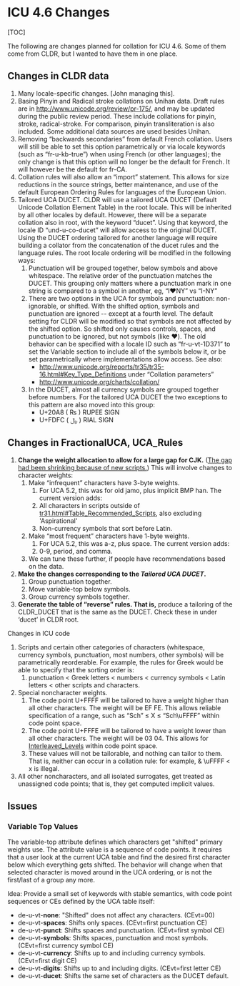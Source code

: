 # ICU 4.6 Changes

[TOC]

The following are changes planned for collation for ICU 4.6. Some of them come
from CLDR, but I wanted to have them in one place.

## Changes in CLDR data

1.  Many locale-specific changes. \[John managing this\].
2.  Basing Pinyin and Radical stroke collations on Unihan data. Draft rules are
    in <http://www.unicode.org/review/pr-175/>, and may be updated during the
    public review period. These include collations for pinyin, stroke,
    radical-stroke. For comparison, pinyin transliteration is also included.
    Some additional data sources are used besides Unihan.
3.  Removing “backwards secondaries” from default French collation. Users will
    still be able to set this option parametrically or via locale keywords (such
    as “fr-u-kb-true”) when using French (or other languages); the only change
    is that this option will no longer be the default for French. It will
    however be the default for fr-CA.
4.  Collation rules will also allow an “import” statement. This allows for size
    reductions in the source strings, better maintenance, and use of the default
    European Ordering Rules for languages of the European Union.
5.  Tailored UCA DUCET. CLDR will use a tailored UCA DUCET (Default Unicode
    Collation Element Table) in the root locale. This will be inherited by all
    other locales by default. However, there will be a separate collation also
    in root, with the keyword “ducet”. Using that keyword, the locale ID
    “und-u-co-ducet” will allow access to the original DUCET. Using the DUCET
    ordering tailored for another language will require building a collator from
    the concatenation of the ducet rules and the language rules. The root locale
    ordering will be modified in the following ways:
    1.  Punctuation will be grouped together, below symbols and above
        whitespace. The relative order of the punctuation matches the DUCET.
        This grouping only matters where a punctuation mark in one string is
        compared to a symbol in another, eg, “I♥NY” vs “I-NY”
    2.  There are two options in the UCA for symbols and punctuation:
        non-ignorable, or shifted. With the shifted option, symbols and
        punctuation are ignored -- except at a fourth level. The default setting
        for CLDR will be modified so that symbols are not affected by the
        shifted option. So shifted only causes controls, spaces, and punctuation
        to be ignored, but not symbols (like ♥). The old behavior can be
        specified with a locale ID such as “fr-u-vt-1D371” to set the Variable
        section to include all of the symbols below it, or be set parametrically
        where implementations allow access. See also:
        *   <http://www.unicode.org/reports/tr35/tr35-16.html#Key_Type_Definitions>
            under “Collation parameters”
        *   <http://www.unicode.org/charts/collation/>
    3.  In the DUCET, almost all currency symbols are grouped together before
        numbers. For the tailored UCA DUCET the two exceptions to this pattern
        are also moved into this group:
        *   U+20A8 ( ₨ ) RUPEE SIGN
        *   U+FDFC ( ﷼ ) RIAL SIGN

## Changes in FractionalUCA, UCA_Rules

1.  **Change the weight allocation to allow for a large gap for CJK.** ([The gap
    had been shrinking because of new
    scripts.](https://docs.google.com/Doc?docid=0AQ3w_MjvUEoRZGRzcnJwajVfMTRkOHB3bXNnZA))
    This will involve changes to character weights:
    1.  Make “infrequent” characters have 3-byte weights.
        1.  For UCA 5.2, this was for old jamo, plus implicit BMP han. The
            current version adds:
        2.  All characters in scripts outside of
            [tr31.html#Table_Recommended_Scripts](http://unicode.org/draft/reports/tr31/tr31.html#Table_Recommended_Scripts),
            also excluding 'Aspirational'
        3.  Non-currency symbols that sort before Latin.
    2.  Make “most frequent” characters have 1-byte weights.
        1.  For UCA 5.2, this was a-z, plus space. The current version adds:
        2.  0-9, period, and comma.
    3.  We can tune these further, if people have recommendations based on the
        data.
2.  **Make the changes corresponding to the *Tailored UCA DUCET*.**
    1.  Group punctuation together.
    2.  Move variable-top below symbols.
    3.  Group currency symbols together.
3.  **Generate the table of “reverse” rules. That is,** produce a tailoring of
    the CLDR_DUCET that is the same as the DUCET. Check these in under ‘ducet’
    in CLDR root.

Changes in ICU code

1.  Scripts and certain other categories of characters (whitespace, currency
    symbols, punctuation, most numbers, other symbols) will be parametrically
    reorderable. For example, the rules for Greek would be able to specify that
    the sorting order is:
    1.  punctuation < Greek letters < numbers < currency symbols < Latin letters
        < other scripts and characters.
2.  Special noncharacter weights.
    1.  The code point U+FFFF will be tailored to have a weight higher than all
        other characters. The weight will be EF FE. This allows reliable
        specification of a range, such as “Sch” ≤ X ≤ “Sch\\uFFFF” within code
        point space.
    2.  The code point U+FFFE will be tailored to have a weight lower than all
        other characters. The weight will be 03 04. This allows for
        [Interleaved_Levels](http://unicode.org/reports/tr10/#Interleaved_Levels)
        within code point space.
    3.  These values will not be tailorable, and nothing can tailor to them.
        That is, neither can occur in a collation rule: for example, & \\uFFFF <
        x is illegal.
3.  All other noncharacters, and all isolated surrogates, get treated as
    unassigned code points; that is, they get computed implicit values.

## Issues

### Variable Top Values

The variable-top attribute defines which characters get "shifted" primary
weights use. The attribute value is a sequence of code points. It requires that
a user look at the current UCA table and find the desired first character below
which everything gets shifted. The behavior will change when that selected
character is moved around in the UCA ordering, or is not the first/last of a
group any more.

Idea: Provide a small set of keywords with stable semantics, with code point
sequences or CEs defined by the UCA table itself:

*   de-u-vt-**none**: "Shifted" does not affect any characters. (CEvt=00)
*   de-u-vt-**spaces**: Shifts only spaces. (CEvt=first punctuation CE)
*   de-u-vt-**punct**: Shifts spaces and punctuation. (CEvt=first symbol CE)
*   de-u-vt-**symbols**: Shifts spaces, punctuation and most symbols.
    (CEvt=first currency symbol CE)
*   de-u-vt-**currency**: Shifts up to and including currency symbols.
    (CEvt=first digit CE)
*   de-u-vt-**digits**: Shifts up to and including digits. (CEvt=first letter
    CE)
*   de-u-vt-**ducet**: Shifts the same set of characters as the DUCET default.
